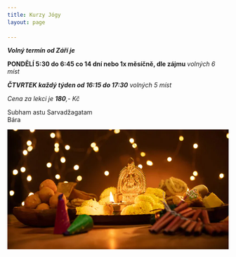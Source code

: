 ```yaml
---
title: Kurzy Jógy
layout: page

---
```

**_Volný termín od Září je_** 

**PONDĚLÍ 5:30 do 6:45 co 14 dní nebo 1x měsíčně, dle zájmu** _volných 6 míst_

**_ČTVRTEK každý týden od 16:15 do 17:30_** _volných 5 míst_

_Cena za lekci je **180**,- Kč_

Subham astu Sarvadžagatam  
Bára

![](/uploads/diwaliposterimage-1.webp)